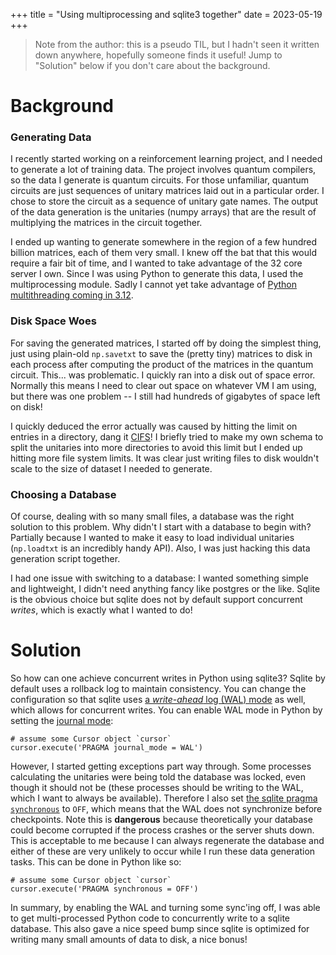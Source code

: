+++
title = "Using multiprocessing and sqlite3 together"
date = 2023-05-19
+++

> Note from the author: this is a pseudo TIL, but I hadn't seen it written down anywhere, hopefully someone finds it useful!
> Jump to "Solution" below if you don't care about the background.

# Background

### Generating Data

I recently started working on a reinforcement learning project, and I needed to generate a lot of training data. The project involves quantum compilers, so the data I generate is quantum circuits. For those unfamiliar, quantum circuits are just sequences of unitary matrices laid out in a particular order. I chose to store the circuit as a sequence of unitary gate names. The output of the data generation is the unitaries (numpy arrays) that are the result of multiplying the matrices in the circuit together.

I ended up wanting to generate somewhere in the region of a few hundred billion matrices, each of them very small. I knew off the bat that this would require a fair bit of time, and I wanted to take advantage of the 32 core server I own. Since I was using Python to generate this data, I used the multiprocessing module. Sadly I cannot yet take advantage of [Python multithreading coming in 3.12](https://martinheinz.dev/blog/97).

### Disk Space Woes

For saving the generated matrices, I started off by doing the simplest thing, just using plain-old `np.savetxt` to save the (pretty tiny) matrices to disk in each process after computing the product of the matrices in the quantum circuit. This... was problematic. I quickly ran into a disk out of space error. Normally this means I need to clear out space on whatever VM I am using, but there was one problem -- I still had hundreds of gigabytes of space left on disk! 

I quickly deduced the error actually was caused by hitting the limit on entries in a directory, dang it [CIFS](https://cifs.com/)! I briefly tried to make my own schema to split the unitaries into more directories to avoid this limit but I ended up hitting more file system limits. It was clear just writing files to disk wouldn't scale to the size of dataset I needed to generate.

### Choosing a Database

Of course, dealing with so many small files, a database was the right solution to this problem. Why didn't I start with a database to begin with? Partially because I wanted to make it easy to load individual unitaries (`np.loadtxt` is an incredibly handy API). Also, I was just hacking this data generation script together.

I had one issue with switching to a database: I wanted something simple and lightweight, I didn't need anything fancy like postgres or the like. Sqlite is the obvious choice but sqlite does not by default support concurrent *writes*, which is exactly what I wanted to do!

# Solution


So how can one achieve concurrent writes in Python using sqlite3? Sqlite by default uses a rollback log to maintain consistency. You can change the configuration so that sqlite uses [a *write-ahead* log (WAL) mode](https://www.sqlite.org/wal.html) as well, which allows for concurrent writes. You can enable WAL mode in Python by setting the [journal mode](https://www.sqlite.org/pragma.html#pragma_journal_mode):

```python3
# assume some Cursor object `cursor`
cursor.execute('PRAGMA journal_mode = WAL')
```

However, I started getting exceptions part way through. Some processes calculating the unitaries were being told the database was locked, even though it should not be (these processes should be writing to the WAL, which I want to always be available). Therefore I also set [the sqlite pragma `synchronous`](https://www.sqlite.org/pragma.html#pragma_synchronous) to `OFF`, which means that the WAL does not synchronize before checkpoints. Note this is **dangerous** because theoretically your database could become corrupted if the process crashes or the server shuts down. This is acceptable to me because I can always regenerate the database and either of these are very unlikely to occur while I run these data generation tasks. This can be done in Python like so:

```python3
# assume some Cursor object `cursor`
cursor.execute('PRAGMA synchronous = OFF')
```

In summary, by enabling the WAL and turning some sync'ing off, I was able to get multi-processed Python code to concurrently write to a sqlite database. This also gave a nice speed bump since sqlite is optimized for writing many small amounts of data to disk, a nice bonus!